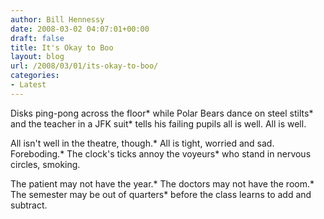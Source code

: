 ```yaml
---
author: Bill Hennessy
date: 2008-03-02 04:07:01+00:00
draft: false
title: It's Okay to Boo
layout: blog
url: /2008/03/01/its-okay-to-boo/
categories:
- Latest
---
```


Disks ping-pong across the floor*
while Polar Bears dance on steel stilts*
and the teacher in a JFK suit*
tells his failing pupils all is well. All is well.

 

All isn't well in the theatre, though.*
All is tight, worried and sad. Foreboding.*
The clock's ticks annoy the voyeurs*
who stand in nervous circles, smoking.

 

The patient may not have the year.*
The doctors may not have the room.*
The semester may be out of quarters*
before the class learns to add and subtract.
